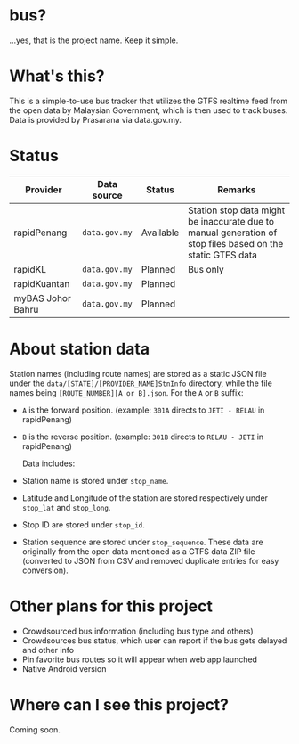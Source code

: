 # bus?

...yes, that is the project name. Keep it simple.

# What's this?

This is a simple-to-use bus tracker that utilizes the GTFS realtime feed from the open data by Malaysian Government, which is then used to track buses. Data is provided by Prasarana via data.gov.my.

# Status

| Provider          | Data source   | Status    | Remarks                                                                                                    |
| ----------------- | ------------- | --------- | ---------------------------------------------------------------------------------------------------------- |
| rapidPenang       | `data.gov.my` | Available | Station stop data might be inaccurate due to manual generation of stop files based on the static GTFS data |
| rapidKL           | `data.gov.my` | Planned   | Bus only                                                                                                   |
| rapidKuantan      | `data.gov.my` | Planned   |                                                                                                            |
| myBAS Johor Bahru | `data.gov.my` | Planned   |                                                                                                            |

# About station data

Station names (including route names) are stored as a static JSON file under the `data/[STATE]/[PROVIDER_NAME]StnInfo` directory, while the file names being `[ROUTE_NUMBER][A or B].json`. For the `A` or `B` suffix:

- `A` is the forward position. (example: `301A` directs to `JETI - RELAU` in rapidPenang)
- `B` is the reverse position. (example: `301B` directs to `RELAU - JETI` in rapidPenang)

  Data includes:

- Station name is stored under `stop_name`.
- Latitude and Longitude of the station are stored respectively under `stop_lat` and `stop_long`.
- Stop ID are stored under `stop_id`.
- Station sequence are stored under `stop_sequence`.
  These data are originally from the open data mentioned as a GTFS data ZIP file (converted to JSON from CSV and removed duplicate entries for easy conversion).

# Other plans for this project

- Crowdsourced bus information (including bus type and others)
- Crowdsources bus status, which user can report if the bus gets delayed and other info
- Pin favorite bus routes so it will appear when web app launched
- Native Android version

# Where can I see this project?

Coming soon.
